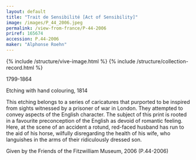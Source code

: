 ```yaml
---
layout: default
title: "Trait de Sensibilité [Act of Sensibility]"
image: /images/P_44_2006.jpeg
permalink: /view-from-france/P-44-2006
priref: 165674
accession: P.44-2006
maker: "Alphonse Roehn"
---
```

{% include /structure/vive-image.html %}
{% include /structure/collection-record.html %}

1799-1864

Etching with hand colouring, 1814

This etching belongs to a series of caricatures that purported to be inspired from sights witnessed by a prisoner of war in London. They attempted to convey aspects of the English character. The subject of this print is rooted in a favourite preconception of the English as devoid of romantic feeling. Here, at the scene of an accident a rotund, red-faced husband has run to the aid of his horse, wilfully disregarding the health of his wife, who languishes in the arms of their ridiculously dressed son.

Given by the Friends of the Fitzwilliam Museum, 2006 (P.44-2006)
